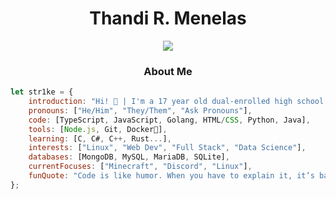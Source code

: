 <!---
RealStr1ke/RealStr1ke is a ✨ special ✨ repository because its `README.md` (this file) appears on your GitHub profile.
You can click the Preview link to take a look at your changes.
--->

<h1 align="center">Thandi R. Menelas</h2>
<div align="center"><img src="https://user-images.githubusercontent.com/49248449/144116426-307bc795-ce75-4690-9cb1-4a0a3a258647.png" /></div>
</p>

<h3 align="center">About Me</h3>

```JavaScript
let str1ke = {
    introduction: "Hi! 👋 | I'm a 17 year old dual-enrolled high school student who just programs random projects for fun.",
    pronouns: ["He/Him", "They/Them", "Ask Pronouns"],
    code: [TypeScript, JavaScript, Golang, HTML/CSS, Python, Java],
    tools: [Node.js, Git, Docker🐳],
    learning: [C, C#, C++, Rust...],
    interests: ["Linux", "Web Dev", "Full Stack", "Data Science"],
    databases: [MongoDB, MySQL, MariaDB, SQLite],
    currentFocuses: ["Minecraft", "Discord", "Linux"],
    funQuote: "Code is like humor. When you have to explain it, it’s bad. – Cory House"
};
```
<!---
<div align="center"><img src="https://i.ppy.sh/6b20f70268cb1d913a42ac62d82dc89188082d68/68747470733a2f2f6d65646961312e74656e6f722e636f6d2f6d2f5938686b6e6a4d75656a4541414141432f6361742d7477697463682e676966" /></div>

<hr>
<h3 align="center">Discord Status</h3>
<p align="center">
    <a href="https://discord.com/users/411641088944766982">
        <img alt="discord profile presence" src="https://lanyard-profile-readme.vercel.app/api/411641088944766982?idleMessage=Probably%20busy%20torturing%20myself%20with%20programming%20errors....&theme=dark" />
    </a>
</p>
<hr>
<h3 align="center">🏆 Boring stats</h3>
<p align="center">
    <a href="https://metrics.lecoq.io/about/RealStr1ke">
        <img align="center" src="https://github.com/RealStr1ke/RealStr1ke/blob/main/assets/main.svg" />
    </a>
</p>
<hr>
<h3 align="center">Profile Card</h3>
<p align="center">
    <a href="https://github.com/anuraghazra/github-readme-stats">
        <img align="center" src="https://github-readme-stats.vercel.app/api?username=RealStr1ke&show_icons=true&theme=tokyonight&hide_border=true" />
    </a>
    <br>
    <a href="https://github.com/anuraghazra/github-readme-stats">
        <img align="center" src="https://github-readme-stats.vercel.app/api/top-langs/?username=anuraghazra&layout=compact&theme=tokyonight&hide_border=true&langs_count=6&card_width=445" />
    </a>
</p>
--->
